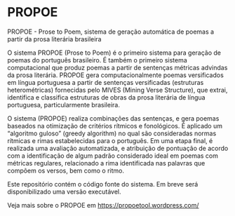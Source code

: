 # PROPOE
PROPOE - Prose to Poem, sistema de geração automática de poemas a partir da prosa literária brasileira

O sistema PROPOE (Prose to Poem) é o primeiro sistema para geração de poemas do português brasileiro. É também o primeiro sistema computacional que produz poemas a partir de sentenças métricas advindas da prosa literária. PROPOE gera computacionalmente poemas versificados em língua portuguesa a partir de sentenças versificadas (estruturas heterométricas) fornecidas pelo MIVES (Mining Verse Structure), que extrai, identifica e classifica estruturas de obras da prosa literária de língua portuguesa, particularmente brasileira. 

O sistema (PROPOE) realiza combinações das sentenças, e gera poemas baseados na otimização de critérios rítmicos e fonológicos. É aplicado um “algoritmo guloso” (greedy algorithm) no qual são consideradas normas rítmicas e rimas estabelecidas para o português. Em uma etapa final, é realizada uma avaliação automatizada, e atribuição de pontuação de acordo com a identificação de algum padrão considerado ideal em poemas com métricas regulares, relacionado a rima identificada nas palavras que compõem os versos, bem como o ritmo.

Este repositório contém o código fonte do sistema. Em breve será disponibilizado uma versão executável.

Veja mais sobre o PROPOE em https://propoetool.wordpress.com/
